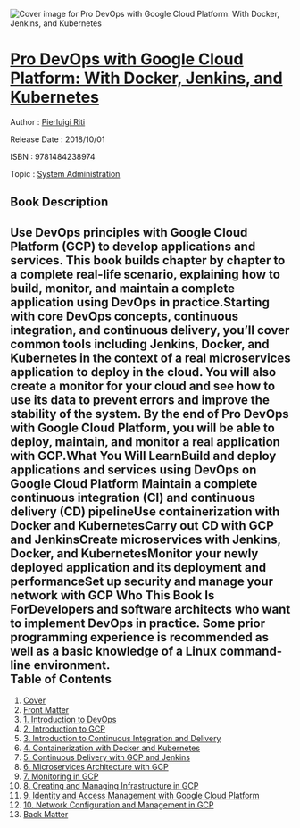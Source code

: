 ![Cover image for Pro DevOps with Google Cloud Platform: With Docker, Jenkins, and Kubernetes](https://imgdetail.ebookreading.net/cover/cover/system_admin/EB9781484238974.jpg)

[Pro DevOps with Google Cloud Platform: With Docker, Jenkins, and Kubernetes](https://ebookreading.net/view/book/Pro+DevOps+with+Google+Cloud+Platform%3A+With+Docker%2C+Jenkins%2C+and+Kubernetes-EB9781484238974_1.html "Pro DevOps with Google Cloud Platform: With Docker, Jenkins, and Kubernetes")
====================================================================================================================

Author : [Pierluigi Riti](https://ebookreading.net/search/author/Pierluigi+Riti)

Release Date : 2018/10/01

ISBN : 9781484238974

Topic : [System Administration](https://ebookreading.net/search/category/system-administration)

Book Description
-----------------

Use DevOps principles with Google Cloud Platform (GCP) to develop applications and services. This book builds chapter by chapter to a complete real-life scenario, explaining how to build, monitor, and maintain a complete application using DevOps in practice.Starting with core DevOps concepts, continuous integration, and continuous delivery, you’ll cover common tools including Jenkins, Docker, and Kubernetes in the context of a real microservices application to deploy in the cloud. You will also create a monitor for your cloud and see how to use its data to prevent errors and improve the stability of the system. By the end of Pro DevOps with Google Cloud Platform, you will be able to deploy, maintain, and monitor a real application with GCP.What You Will LearnBuild and deploy applications and services using DevOps on Google Cloud Platform Maintain a complete continuous integration (CI) and continuous delivery (CD) pipelineUse containerization with Docker and KubernetesCarry out CD with GCP and JenkinsCreate microservices with Jenkins, Docker, and KubernetesMonitor your newly deployed application and its deployment and performanceSet up security and manage your network with GCP Who This Book Is ForDevelopers and software architects who want to implement DevOps in practice. Some prior programming experience is recommended as well as a basic knowledge of a Linux command-line environment.              
Table of Contents
-----------------

1. [Cover](https://ebookreading.net/view/book/Pro+DevOps+with+Google+Cloud+Platform%3A+With+Docker%2C+Jenkins%2C+and+Kubernetes-EB9781484238974_1.html)
1. [Front Matter](https://ebookreading.net/view/book/Pro+DevOps+with+Google+Cloud+Platform%3A+With+Docker%2C+Jenkins%2C+and+Kubernetes-EB9781484238974_2.html)
1. [1. Introduction to DevOps](https://ebookreading.net/view/book/Pro+DevOps+with+Google+Cloud+Platform%3A+With+Docker%2C+Jenkins%2C+and+Kubernetes-EB9781484238974_3.html)
1. [2. Introduction to GCP](https://ebookreading.net/view/book/Pro+DevOps+with+Google+Cloud+Platform%3A+With+Docker%2C+Jenkins%2C+and+Kubernetes-EB9781484238974_4.html)
1. [3. Introduction to Continuous Integration and Delivery](https://ebookreading.net/view/book/Pro+DevOps+with+Google+Cloud+Platform%3A+With+Docker%2C+Jenkins%2C+and+Kubernetes-EB9781484238974_5.html)
1. [4. Containerization with Docker and Kubernetes](https://ebookreading.net/view/book/Pro+DevOps+with+Google+Cloud+Platform%3A+With+Docker%2C+Jenkins%2C+and+Kubernetes-EB9781484238974_6.html)
1. [5. Continuous Delivery with GCP and Jenkins](https://ebookreading.net/view/book/Pro+DevOps+with+Google+Cloud+Platform%3A+With+Docker%2C+Jenkins%2C+and+Kubernetes-EB9781484238974_7.html)
1. [6. Microservices Architecture with GCP](https://ebookreading.net/view/book/Pro+DevOps+with+Google+Cloud+Platform%3A+With+Docker%2C+Jenkins%2C+and+Kubernetes-EB9781484238974_8.html)
1. [7. Monitoring in GCP](https://ebookreading.net/view/book/Pro+DevOps+with+Google+Cloud+Platform%3A+With+Docker%2C+Jenkins%2C+and+Kubernetes-EB9781484238974_9.html)
1. [8. Creating and Managing Infrastructure in GCP](https://ebookreading.net/view/book/Pro+DevOps+with+Google+Cloud+Platform%3A+With+Docker%2C+Jenkins%2C+and+Kubernetes-EB9781484238974_10.html)
1. [9. Identity and Access Management with Google Cloud Platform](https://ebookreading.net/view/book/Pro+DevOps+with+Google+Cloud+Platform%3A+With+Docker%2C+Jenkins%2C+and+Kubernetes-EB9781484238974_11.html)
1. [10. Network Configuration and Management in GCP](https://ebookreading.net/view/book/Pro+DevOps+with+Google+Cloud+Platform%3A+With+Docker%2C+Jenkins%2C+and+Kubernetes-EB9781484238974_12.html)
1. [Back Matter](https://ebookreading.net/view/book/Pro+DevOps+with+Google+Cloud+Platform%3A+With+Docker%2C+Jenkins%2C+and+Kubernetes-EB9781484238974_13.html)
